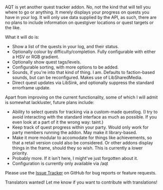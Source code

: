 AQT is yet another quest tracker addon. No, not the kind that will tell you where to go or anything. It merely displays your progress on quests you have in your log. It will only use data supplied by the API, as such, there are no plans to include information on questgiver locations or quest targets or the like.

What it will do is:

* Show a list of the quests in your log, and their status.
* Optionally colour by difficulty/completion. Fully configurable with either a HSV or RGB gradient.
* Optionally show quest tags/levels.
* Configurable sorting, with more options to be added.
* Sounds, if you're into that kind of thing. I am. Defaults to faction-based sounds, but can be reconfigured. Makes use of LibSharedMedia.
* Direct quest updates via LibSink, and optionally suppress the standard errorframe update.

Apart from improving on the current functionality, some of which I will admit is somewhat lackluster, future plans include:

* Ability to select quests for tracking via a custom-made questlog. (I try to avoid interacting with the standard interface as much as possible. If you even look at a part of it the wrong way: taint.)
* Keep track of quest progress within your party. Would only work for party members running the addon. May make it library-based.
* Make it more modular to accomodate for things like achievements, so that a retail version could also be considered. Or other addons display things in the frame, should they so wish. This is currently a lower priority.
* Probably more. If it isn't here, I might've just forgotten about it.
* Configuration is currently only available via /aqt

Please use the [Issue Tracker](https://github.com/Aiue/AQT/issues) on GitHub for bug reports or feature requests.

Translators wanted! Let me know if you want to contribute with translations!